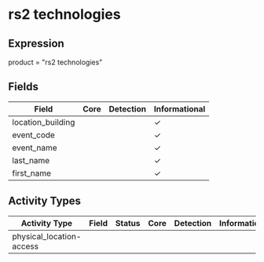 rs2 technologies
================

Expression
----------

product = "rs2 technologies"

Fields
------

| Field             | Core | Detection | Informational |
| ----------------- | ---- | --------- | ------------- |
| location_building |      |           | &#10003;      |
| event_code        |      |           | &#10003;      |
| event_name        |      |           | &#10003;      |
| last_name         |      |           | &#10003;      |
| first_name        |      |           | &#10003;      |

Activity Types
--------------

| Activity Type            | Field | Status | Core | Detection | Informational |
| ------------------------ | ----- | ------ | ---- | --------- | ------------- |
| physical_location-access |       |        |      |           |               |


